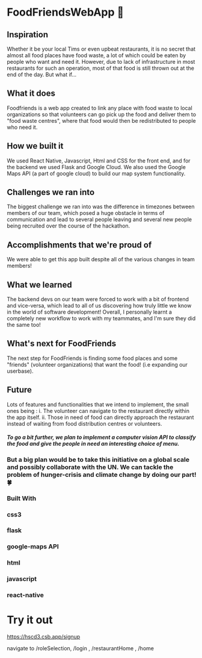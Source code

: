 # FoodFriendsWebApp :bread:
## Inspiration

Whether it be your local Tims or even upbeat restaurants, it is no secret that almost all food places have food waste, a lot of which could be eaten by people who want and need it. However, due to lack of infrastructure in most restaurants for such an operation, most of that food is still thrown out at the end of the day. But what if...

## What it does

Foodfriends is a web app created to link any place with food waste to local organizations so that volunteers can go pick up the food and deliver them to "food waste centres", where that food would then be redistributed to people who need it.

## How we built it

We used React Native, Javascript, Html and CSS for the front end, and for the backend we used Flask and Google Cloud. We also used the Google Maps API (a part of google cloud) to build our map system functionality.

## Challenges we ran into

The biggest challenge we ran into was the difference in timezones between members of our team, which posed a huge obstacle in terms of communication and lead to several people leaving and several new people being recruited over the course of the hackathon.

## Accomplishments that we're proud of

We were able to get this app built despite all of the various changes in team members!

## What we learned

The backend devs on our team were forced to work with a bit of frontend and vice-versa, which lead to all of us discovering how truly little we know in the world of software development! Overall, I personally learnt a completely new workflow to work with my teammates, and I'm sure they did the same too!

## What's next for FoodFriends

The next step for FoodFriends is finding some food places and some "friends" (volunteer organizations) that want the food! (i.e expanding our userbase).

## Future 

Lots of features and functionalities that we intend to implement, the small ones being : 
i. The volunteer can navigate to the restaurant directly within the app itself.
ii. Those in need of food can directly approach the restaurant instead of waiting from food distribution centres or volunteers.
##### To go a bit further, we plan to implement a computer vision API to classify the food and give the people in need an interesting choice of menu.
    
### But a big plan would be to take this initiative on a global scale and possibly collaborate with the UN. We can tackle the problem of hunger-crisis and climate change by doing our part! :four_leaf_clover:

### Built With
### css3
### flask
### google-maps API
### html
### javascript
### react-native

# Try it out
 https://hscd3.csb.app/signup
 
 navigate to /roleSelection, /login , /restaurantHome , /home
